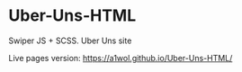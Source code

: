 # Uber-Uns-HTML
Swiper JS + SCSS. Uber Uns site

Live pages version: https://a1wol.github.io/Uber-Uns-HTML/
